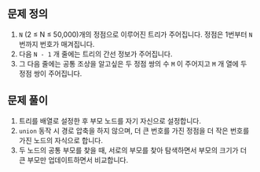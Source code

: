 ## 문제 정의

1. `N` (2 ≤ N ≤ 50,000)개의 정점으로 이루어진 트리가 주어집니다. 정점은 1번부터 `N` 번까지 번호가 매겨집니다.
2. 다음 `N - 1` 개 줄에는 트리의 간선 정보가 주어집니다.
3. 그 다음 줄에는 공통 조상을 알고싶은 두 정점 쌍의 수 `M` 이 주어지고 `M` 개 열에 두 정점 쌍이 주어집니다.

## 문제 풀이

1. 트리를 배열로 설정한 후 부모 노드를 자기 자신으로 설정합니다.
2. `union` 동작 시 경로 압축을 하지 않으며, 더 큰 번호를 가진 정점을 더 작은 번호를 가진 노드의 자식으로 합니다.
3. 두 노드의 공통 부모를 찾을 때, 서로의 부모를 찾아 탐색하면서 부모의 크기가 더 큰 부모만 업데이트하면서 비교합니다.